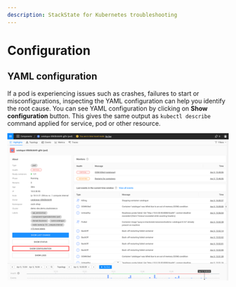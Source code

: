 ```yaml
---
description: StackState for Kubernetes troubleshooting
---
```

# Configuration

## YAML configuration

If a pod is experiencing issues such as crashes, failures to start or misconfigurations, inspecting the YAML configuration can help you identify the root cause. You can see YAML configuration by clicking on **Show configuration** button. This gives the same output as ```kubectl describe``` command applied for service, pod or other resource. 

![](../../.gitbook/assets/k8s/k8s-configuration.png)